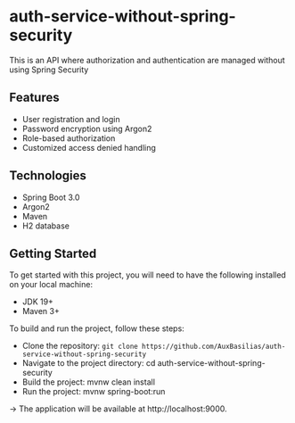 # auth-service-without-spring-security
This is an API where authorization and authentication are managed without using Spring Security
## Features
* User registration and login 
* Password encryption using Argon2
* Role-based authorization
* Customized access denied handling

## Technologies
* Spring Boot 3.0
* Argon2
* Maven
* H2 database
 
## Getting Started
To get started with this project, you will need to have the following installed on your local machine:

* JDK 19+
* Maven 3+


To build and run the project, follow these steps:

* Clone the repository: `git clone https://github.com/AuxBasilias/auth-service-without-spring-security`
* Navigate to the project directory: cd auth-service-without-spring-security
* Build the project: mvnw clean install
* Run the project: mvnw spring-boot:run 

-> The application will be available at http://localhost:9000.
